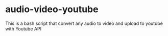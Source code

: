 # audio-video-youtube
This is  a bash script that convert any audio to video and upload to youtube with Youtube API
